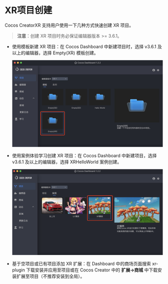 # XR项目创建

Cocos CreatorXR 支持用户使用一下几种方式快速创建 XR 项目。

> **注意**：创建 XR 项目时务必保证编辑器版本 >= 3.6.1。

- 使用模板新建 XR 项目：在 Cocos Dashboard 中新建项目时，选择 v3.6.1 及以上的编辑器，选择 Empty(XR) 模板创建。

  ![template](template/template.png)

- 使用案例体验学习创建 XR 项目：在 Cocos Dashboard 中新建项目，选择 v3.6.1 及以上的编辑器，选择 XRHelloWorld 案例创建。

  ![example](template/example.png)

- 基于空项目或已有项目添加 XR 扩展：在 Dashboard 中的商场页面搜索 xr-plugin 下载安装并应用至项目或在 Cocos Creator 中的 **扩展->商城** 中下载安装扩展至项目（不推荐安装到全局）。

